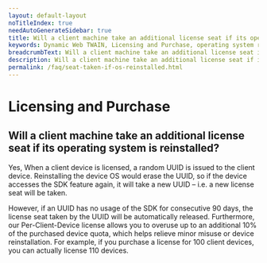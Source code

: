 ```yaml
---
layout: default-layout
noTitleIndex: true
needAutoGenerateSidebar: true
title: Will a client machine take an additional license seat if its operating system is reinstalled?
keywords: Dynamic Web TWAIN, Licensing and Purchase, operating system reinstalled
breadcrumbText: Will a client machine take an additional license seat if its operating system is reinstalled?
description: Will a client machine take an additional license seat if its operating system is reinstalled?
permalink: /faq/seat-taken-if-os-reinstalled.html
---
```


# Licensing and Purchase

## Will a client machine take an additional license seat if its operating system is reinstalled?

Yes, When a client device is licensed, a random UUID is issued to the client device. Reinstalling the device OS would erase the UUID, so if the device accesses the SDK feature again, it will take a new UUID – i.e. a new license seat will be taken.

However, if an UUID has no usage of the SDK for consecutive 90 days, the license seat taken by the UUID will be automatically released. Furthermore, our Per-Client-Device license allows you to overuse up to an additional 10% of the purchased device quota, which helps relieve minor misuse or device reinstallation. For example, if you purchase a license for 100 client devices, you can actually license 110 devices.

